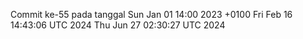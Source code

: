 Commit ke-55 pada tanggal Sun Jan 01 14:00 2023 +0100
Fri Feb 16 14:43:06 UTC 2024
Thu Jun 27 02:30:27 UTC 2024
